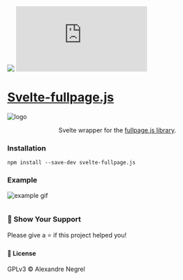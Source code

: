 ![](https://img.shields.io/github/size/nergel3/svelte-fullpage.js/src/index.svelte)
![](https://img.shields.io/npm/v/svelte-fullpage.js?color=green)

# [Svelte-fullpage.js]()
![logo](https://raw.githubusercontent.com/Nergel3/svelte-fullpage.js/master/resources/logo.jpg)
<p align="center">
Svelte wrapper for the <a target="_blank" href="https://github.com/alvarotrigo/fullPage.js/">fullpage.js library</a>.
</p>

### Installation

```
npm install --save-dev svelte-fullpage.js
```

### Example

![example gif](https://raw.githubusercontent.com/Nergel3/svelte-fullpage.js/master/resources/example.gif)

```svelte

```


### :stars: Show Your Support
Please give a :star: if this project helped you!

#### :scroll: License
GPLv3 © Alexandre Negrel

